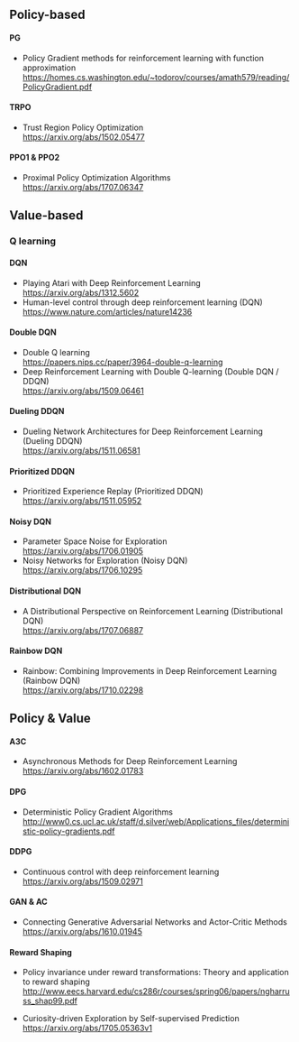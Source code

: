 ## Policy-based

#### PG
- Policy Gradient methods for reinforcement learning with function approximation  
https://homes.cs.washington.edu/~todorov/courses/amath579/reading/PolicyGradient.pdf  

#### TRPO
- Trust Region Policy Optimization  
https://arxiv.org/abs/1502.05477  

#### PPO1 & PPO2
- Proximal Policy Optimization Algorithms  
https://arxiv.org/abs/1707.06347  

## Value-based
### Q learning
#### DQN
- Playing Atari with Deep Reinforcement Learning  
https://arxiv.org/abs/1312.5602  
- Human-level control through deep reinforcement learning (DQN)  
https://www.nature.com/articles/nature14236  

#### Double DQN
- Double Q learning   
https://papers.nips.cc/paper/3964-double-q-learning  
- Deep Reinforcement Learning with Double Q-learning (Double DQN / DDQN)  
https://arxiv.org/abs/1509.06461  

#### Dueling DDQN
- Dueling Network Architectures for Deep Reinforcement Learning (Dueling DDQN)  
https://arxiv.org/abs/1511.06581  
  
#### Prioritized DDQN
- Prioritized Experience Replay (Prioritized DDQN)
https://arxiv.org/abs/1511.05952


#### Noisy DQN
- Parameter Space Noise for Exploration  
https://arxiv.org/abs/1706.01905  
- Noisy Networks for Exploration (Noisy DQN)   
https://arxiv.org/abs/1706.10295  

#### Distributional DQN
- A Distributional Perspective on Reinforcement Learning  (Distributional DQN)  
https://arxiv.org/abs/1707.06887  
  
#### Rainbow DQN
- Rainbow: Combining Improvements in Deep Reinforcement Learning (Rainbow DQN)  
https://arxiv.org/abs/1710.02298

## Policy & Value
#### A3C
- Asynchronous Methods for Deep Reinforcement Learning  
https://arxiv.org/abs/1602.01783  

#### DPG
- Deterministic Policy Gradient Algorithms  
http://www0.cs.ucl.ac.uk/staff/d.silver/web/Applications_files/deterministic-policy-gradients.pdf  

#### DDPG
- Continuous control with deep reinforcement learning  
https://arxiv.org/abs/1509.02971  

#### GAN & AC 
- Connecting Generative Adversarial Networks and Actor-Critic Methods  
https://arxiv.org/abs/1610.01945  

#### Reward Shaping
- Policy invariance under reward transformations: Theory and application to reward shaping  
http://www.eecs.harvard.edu/cs286r/courses/spring06/papers/ngharruss_shap99.pdf    
  
- Curiosity-driven Exploration by Self-supervised Prediction  
https://arxiv.org/abs/1705.05363v1  
